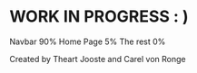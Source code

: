 # WORK IN PROGRESS : )

Navbar 90%
Home Page 5%
The rest 0%

Created by 
Theart Jooste and Carel von Ronge
